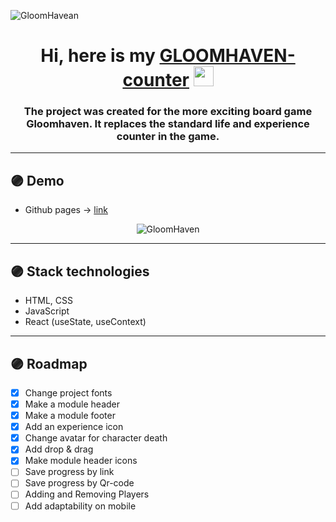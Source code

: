 ![GloomHavean](https://cdnb.artstation.com/p/assets/images/images/029/865/833/large/jasmine-schmidt-untitled-1.jpg?1598885402)



<h1 align="center">Hi, here is my <a href="https://masmits.github.io/GloomHaven-counter-on-react/" target="_blank"> GLOOMHAVEN-counter</a> 
<img src="https://github.com/blackcater/blackcater/raw/main/images/Hi.gif" height="32"  width="32"/></h1>
<h3 align="center">The project was created for the more exciting board game Gloomhaven. It replaces the standard life and experience counter in the game.</h3>

---

## 🟣 Demo 
- Github pages -> [ link ](https://masmits.github.io/GloomHaven-counter-on-react/)
<div align="center"><img src="https://s8.gifyu.com/images/GloomHaven.gif" alt="GloomHaven"></div>

---

## 🟣 Stack technologies
-   HTML, CSS
-   JavaScript
-   React (useState, useContext)

---
## 🟣 Roadmap
- [x] Change project fonts
- [x] Make a module header
- [x] Make a module footer
- [x] Add an experience icon
- [x] Change avatar for character death
- [x] Add drop & drag
- [x] Make module header icons
- [ ] Save progress by link
- [ ] Save progress by Qr-code
- [ ] Adding and Removing Players
- [ ] Add adaptability on mobile
